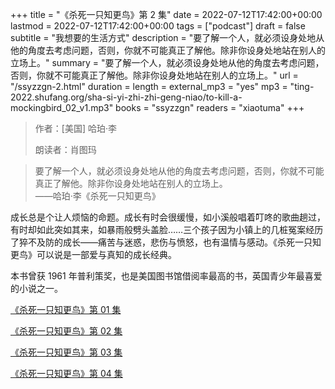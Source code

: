 +++
title = "《杀死一只知更鸟》第 2 集"
date = 2022-07-12T17:42:00+00:00
lastmod = 2022-07-12T17:42:00+00:00
tags = ["podcast"]
draft = false
subtitle = "我想要的生活方式"
description = "要了解一个人，就必须设身处地从他的角度去考虑问题，否则，你就不可能真正了解他。除非你设身处地站在别人的立场上。"
summary = "要了解一个人，就必须设身处地从他的角度去考虑问题，否则，你就不可能真正了解他。除非你设身处地站在别人的立场上。"
url = "/ssyzzgn-2.html"
duration = 
length = 
external_mp3 = "yes"
mp3 = "ting-2022.shufang.org/sha-si-yi-zhi-zhi-geng-niao/to-kill-a-mockingbird_02_v1.mp3"
books = "ssyzzgn"
readers = "xiaotuma"
+++

> 作者：[美国] 哈珀·李
>
> 朗读者：肖图玛

> 要了解一个人，就必须设身处地从他的角度去考虑问题，否则，你就不可能真正了解他。除非你设身处地站在别人的立场上。  
> ——哈珀·李《杀死一只知更鸟》

成长总是个让人烦恼的命题。成长有时会很缓慢，如小溪般唱着叮咚的歌曲趟过，有时却如此突如其来，如暴雨般劈头盖脸……三个孩子因为小镇上的几桩冤案经历了猝不及防的成长——痛苦与迷惑，悲伤与愤怒，也有温情与感动。《杀死一只知更鸟》可以说是一部爱与真知的成长经典。

本书曾获 1961 年普利策奖，也是美国图书馆借阅率最高的书，英国青少年最喜爱的小说之一。

[《杀死一只知更鸟》第 01 集](./ssyzzgn-1.html)

[《杀死一只知更鸟》第 02 集](./ssyzzgn-2.html)

[《杀死一只知更鸟》第 03 集](./ssyzzgn-3.html)

[《杀死一只知更鸟》第 04 集](./ssyzzgn-4.html)
